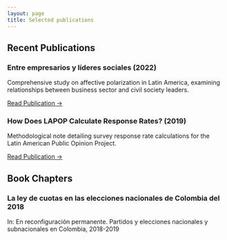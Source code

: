```yaml
---
layout: page
title: Selected publications
---
```


## Recent Publications

<div class="publication-card">
    <h3>Entre empresarios y líderes sociales (2022)</h3>
    <p>Comprehensive study on affective polarization in Latin America, examining relationships between business sector and civil society leaders.</p>
    <a href="https://acrobat.adobe.com/link/review?uri=urn:aaid:scds:US:9970c852-510e-4d27-bf5d-50e50006df59">Read Publication →</a>
</div>

<div class="publication-card">
    <h3>How Does LAPOP Calculate Response Rates? (2019)</h3>
    <p>Methodological note detailing survey response rate calculations for the Latin American Public Opinion Project.</p>
    <a href="https://www.vanderbilt.edu/lapop/methods-005rev.pdf">Read Publication →</a>
</div>

## Book Chapters

<div class="publication-card">
    <h3>La ley de cuotas en las elecciones nacionales de Colombia del 2018</h3>
    <p>In: En reconfiguración permanente. Partidos y elecciones nacionales y subnacionales en Colombia, 2018-2019</p>
</div>
